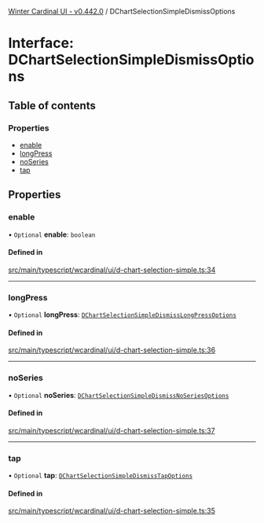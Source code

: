 [Winter Cardinal UI - v0.442.0](../index.md) / DChartSelectionSimpleDismissOptions

# Interface: DChartSelectionSimpleDismissOptions

## Table of contents

### Properties

- [enable](DChartSelectionSimpleDismissOptions.md#enable)
- [longPress](DChartSelectionSimpleDismissOptions.md#longpress)
- [noSeries](DChartSelectionSimpleDismissOptions.md#noseries)
- [tap](DChartSelectionSimpleDismissOptions.md#tap)

## Properties

### enable

• `Optional` **enable**: `boolean`

#### Defined in

[src/main/typescript/wcardinal/ui/d-chart-selection-simple.ts:34](https://github.com/winter-cardinal/winter-cardinal-ui/blob/v0.442.0/src/main/typescript/wcardinal/ui/d-chart-selection-simple.ts#L34)

___

### longPress

• `Optional` **longPress**: [`DChartSelectionSimpleDismissLongPressOptions`](DChartSelectionSimpleDismissLongPressOptions.md)

#### Defined in

[src/main/typescript/wcardinal/ui/d-chart-selection-simple.ts:36](https://github.com/winter-cardinal/winter-cardinal-ui/blob/v0.442.0/src/main/typescript/wcardinal/ui/d-chart-selection-simple.ts#L36)

___

### noSeries

• `Optional` **noSeries**: [`DChartSelectionSimpleDismissNoSeriesOptions`](DChartSelectionSimpleDismissNoSeriesOptions.md)

#### Defined in

[src/main/typescript/wcardinal/ui/d-chart-selection-simple.ts:37](https://github.com/winter-cardinal/winter-cardinal-ui/blob/v0.442.0/src/main/typescript/wcardinal/ui/d-chart-selection-simple.ts#L37)

___

### tap

• `Optional` **tap**: [`DChartSelectionSimpleDismissTapOptions`](DChartSelectionSimpleDismissTapOptions.md)

#### Defined in

[src/main/typescript/wcardinal/ui/d-chart-selection-simple.ts:35](https://github.com/winter-cardinal/winter-cardinal-ui/blob/v0.442.0/src/main/typescript/wcardinal/ui/d-chart-selection-simple.ts#L35)
